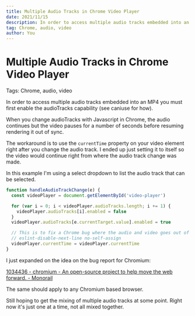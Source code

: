 ```yaml
---
title: Multiple Audio Tracks in Chrome Video Player
date: 2021/11/15
description: In order to access multiple audio tracks embedded into an MP4 you must first enable the audioTracks capability (see caniuse for how).
tag: Chrome, audio, video
author: You
---
```


# Multiple Audio Tracks in Chrome Video Player

Tags: Chrome, audio, video

In order to access multiple audio tracks embedded into an MP4 you must first enable the audioTracks capability (see caniuse for how).

When you change audioTracks with Javascript in Chrome, the audio continues but the video pauses for a number of seconds before resuming rendering it out of sync.

The workaround is to use the `currentTime` property on your video element right after you change the audio track. I ended up just setting it to itself so the video would continue right from where the audio track change was made.

In this example I'm using a select dropdown to list the audio track that can be selected.

```jsx
function handleAudioTrackChange(e) {
  const videoPlayer = document.getElementById('video-player')

  for (var i = 0; i < videoPlayer.audioTracks.length; i += 1) {
    videoPlayer.audioTracks[i].enabled = false
  }
  videoPlayer.audioTracks[e.currentTarget.value].enabled = true

  // This is to fix a Chrome bug where the audio and video goes out of sync
  // eslint-disable-next-line no-self-assign
  videoPlayer.currentTime = videoPlayer.currentTime
}
```

I just expanded on the idea on the bug report for Chromium:

[1034436 - chromium - An open-source project to help move the web forward. - Monorail](https://bugs.chromium.org/p/chromium/issues/detail?id=1034436&q=audioTracks&can=2)

The same should apply to any Chromium based browser.

Still hoping to get the mixing of multiple audio tracks at some point. Right now it's just one at a time, not all mixed together.

